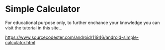 # Simple Calculator

For educational purpose only, to further enchance your knowledge you can visit the tutorial in this site...

https://www.sourcecodester.com/android/11946/android-simple-calculator.html
